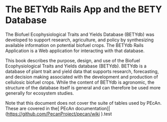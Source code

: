 The BETYdb Rails App and the BETY Database
=======
The Biofuel Ecophysiological Traits and Yields Database (BETYdb) was developed to support research, agriculture, and policy by synthesizing available information on potential biofuel crops.  The BETYdb Rails Application is a Web application for interacting with that database.

This book describes the purpose, design, and use of the Biofuel
Ecophysiological Traits and Yields database (BETYdb). BETYdb is a
database of plant trait and yield data that supports research,
forecasting, and decision making associated with the development and
production of cellulosic biofuel crops. While the content of BETYdb is
agronomic, the structure of the database itself is general and can
therefore be used more generally for ecosystem studies.

Note that this document does not cover the suite of tables used by PEcAn. 
These are covered in the[ PEcAn documentation]|(https://github.com/PecanProject/pecan/wiki ).test